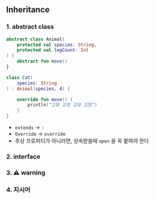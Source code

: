 ## Inheritance

### 1. abstract class

```kotlin
abstract class Animal(
    protected val species: String,
    protected val legCount: Int
) {
    abstract fun move()
}

class Cat(
    species: String
) : Animal(species, 4) {

    override fun move() {
        println("고양 고양 고양 고양")
    }
}
 ```

- `extends` -> `:`
- `Override` -> `override`
- 추상 프로퍼티가 아니라면, 상속받을때 `open` 을 꼭 붙여야 한다

### 2. interface


### 3. ⚠️ warning

### 4. 지시어